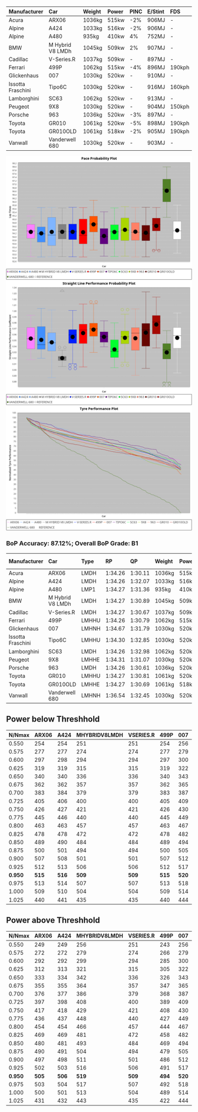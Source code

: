 |Manufacturer|Car|Weight|Power|PINC|E/Stint|FDS|
|:-|:-|:-|:-|:-|:-|:-|
|Acura|ARX06|1036kg|515kw|-2%|906MJ|-|
|Alpine|A424|1033kg|516kw|-2%|906MJ|-|
|Alpine|A480|935kg|410kw|4%|752MJ|-|
|BMW|M Hybrid V8 LMDh|1045kg|509kw|2%|907MJ|-|
|Cadillac|V-Series.R|1037kg|509kw|-|897MJ|-|
|Ferrari|499P|1062kg|515kw|-4%|896MJ|190kph|
|Glickenhaus|007|1030kg|520kw|-|910MJ|-|
|Issotta Fraschini|Tipo6C|1030kg|520kw|-|916MJ|160kph|
|Lamborghini|SC63|1062kg|520kw|-|913MJ|-|
|Peugeot|9X8|1030kg|520kw|-|904MJ|150kph|
|Porsche|963|1036kg|520kw|-3%|897MJ|-|
|Toyota|GR010|1061kg|520kw|-5%|898MJ|190kph|
|Toyota|GR010OLD|1061kg|518kw|-2%|905MJ|190kph|
|Vanwall|Vanderwell 680|1030kg|520kw|-|903MJ|-|

![PACECHART](./IMG/AUTO.png)
![STRAIGHTLINEPERFORMANCECHART](./IMG/AUTO_sp.png)
![TYREPERFORMANCECHART](./IMG/AUTO_tw.png)

### BoP Accuracy: 87.12%; Overall BoP Grade: B1
|Manufacturer|Car|Type|RP|QP|Weight|Power¹|Threshhold|PINC|Power²|E/Stint|AVG Vmax|FDS|RDLC|L/Stint|BOP-Grade|ModelAccuracy|ModelPoints|Match%|
|:-|:-|:-|:-|:-|:-|:-|:-|:-|:-|:-|:-|:-|:-|:-|:-|:-|:-|:-|
|Acura|ARX06|LMDH|1:34.26|1:30.11|1036kg|515kw|210.0kph|-2%|505kw|906MJ|300.78kph|-|1.02|40|-C1|100.00%|995|77.67%|
|Alpine|A424|LMDH|1:34.26|1:32.07|1033kg|516kw|210.0kph|-2%|506kw|906MJ|300.60kph|-|1.03|40|~A1|81.15%|521|99.59%|
|Alpine|A480|LMP1|1:34.27|1:31.36|935kg|410kw|210.0kph|4%|426kw|752MJ|297.82kph|-|0.99|37|~A1|67.92%|957|100.00%|
|BMW|M Hybrid V8 LMDh|LMDH|1:34.27|1:30.89|1045kg|509kw|210.0kph|2%|519kw|907MJ|296.92kph|-|1.02|40|-A2|98.60%|1690|90.69%|
|Cadillac|V-Series.R|LMDH|1:34.27|1:30.67|1037kg|509kw|210.0kph|-|509kw|897MJ|300.78kph|-|1.02|40|+A2|91.10%|1770|94.59%|
|Ferrari|499P|LMHHU|1:34.26|1:30.79|1062kg|515kw|210.0kph|-4%|494kw|896MJ|300.72kph|190kph|1.03|40|~A1|84.26%|2292|98.66%|
|Glickenhaus|007|LMHNH|1:34.67|1:31.79|1030kg|520kw|0.0kph|-|520kw|910MJ|304.27kph|-|0.96|40|~A1|94.63%|1605|100.00%|
|Issotta Fraschini|Tipo6C|LMHHU|1:34.30|1:32.85|1030kg|520kw|0.0kph|-|520kw|916MJ|302.34kph|160kph|1.08|40|+B1|66.67%|96|86.45%|
|Lamborghini|SC63|LMDH|1:34.26|1:32.98|1062kg|520kw|210.0kph|-|520kw|913MJ|297.78kph|-|1.03|40|+B1|96.77%|419|88.31%|
|Peugeot|9X8|LMHHE|1:34.31|1:31.07|1030kg|520kw|0.0kph|-|520kw|904MJ|301.29kph|150kph|1.03|40|~A1|83.63%|2468|100.00%|
|Porsche|963|LMDH|1:34.26|1:30.61|1036kg|520kw|210.0kph|-3%|504kw|897MJ|300.86kph|-|1.02|40|-A2|93.14%|5746|94.06%|
|Toyota|GR010|LMHHU|1:34.27|1:30.81|1061kg|520kw|210.0kph|-5%|494kw|898MJ|300.94kph|190kph|1.03|40|~A1|87.37%|3154|97.63%|
|Toyota|GR010OLD|LMHHE|1:34.27|1:30.69|1061kg|518kw|210.0kph|-2%|508kw|905MJ|303.84kph|190kph|1.03|40|~A1|89.81%|1393|95.87%|
|Vanwall|Vanderwell 680|LMHNH|1:36.54|1:32.45|1030kg|520kw|0.0kph|-|520kw|903MJ|297.41kph|-|1.01|40|+Ω2|90.28%|604|-3.80%|

## Power below Threshhold
|N/Nmax|ARX06|A424|MHYBRIDV8LMDH|VSERIES.R|499P|007|TIPO6C|SC63|9X8|963|GR010|GR010OLD|VANDERWELL680|​|RPM|A480|
|:-|:-|:-|:-|:-|:-|:-|:-|:-|:-|:-|:-|:-|:-|:-|:-|:-|
|0.550|254|254|251|251|254|256|256|256|256|256|256|255|256|​|--|-|
|0.575|277|277|274|274|277|279|279|279|279|279|279|278|279|​|--|-|
|0.600|297|298|294|294|297|300|300|300|300|300|300|299|300|​|--|-|
|0.625|319|319|315|315|319|322|322|322|322|322|322|321|322|​|--|-|
|0.650|340|340|336|336|340|343|343|343|343|343|343|342|343|​|--|-|
|0.675|362|362|357|357|362|365|365|365|365|365|365|364|365|​|--|-|
|0.700|383|384|379|379|383|387|387|387|387|387|387|386|387|​|--|-|
|0.725|405|406|400|400|405|409|409|409|409|409|409|407|409|​|--|-|
|0.750|426|427|421|421|426|430|430|430|430|430|430|428|430|​|--|-|
|0.775|445|446|440|440|445|449|449|449|449|449|449|447|449|​|5000|245|
|0.800|463|463|457|457|463|467|467|467|467|467|467|465|467|​|5500|290|
|0.825|478|478|472|472|478|482|482|482|482|482|482|480|482|​|6000|324|
|0.850|489|490|484|484|489|494|494|494|494|494|494|492|494|​|6500|366|
|0.875|500|501|494|494|500|505|505|505|505|505|505|503|505|​|7000|409|
|0.900|507|508|501|501|507|512|512|512|512|512|512|510|512|​|7500|419|
|0.925|512|513|506|506|512|517|517|517|517|517|517|515|517|​|8000|415|
|**0.950**|**515**|**516**|**509**|**509**|**515**|**520**|**520**|**520**|**520**|**520**|**520**|**518**|**520**|**​**|**8500**|**418**|
|0.975|513|514|507|507|513|518|518|518|518|518|518|516|518|​|9000|209|
|1.000|509|510|504|504|509|514|514|514|514|514|514|512|514|​|--|-|
|1.025|440|441|435|435|440|444|444|444|444|444|444|442|444|​|--|-|

## Power above Threshhold
|N/Nmax|ARX06|A424|MHYBRIDV8LMDH|VSERIES.R|499P|007|TIPO6C|SC63|9X8|963|GR010|GR010OLD|VANDERWELL680|​|RPM|A480|
|:-|:-|:-|:-|:-|:-|:-|:-|:-|:-|:-|:-|:-|:-|:-|:-|:-|
|0.550|249|249|256|251|243|256|256|256|256|248|243|250|256|​|--|-|
|0.575|272|272|279|274|266|279|279|279|279|271|266|273|279|​|--|-|
|0.600|292|292|299|294|285|300|300|300|300|291|285|293|300|​|--|-|
|0.625|312|313|321|315|305|322|322|322|322|312|305|314|322|​|--|-|
|0.650|333|334|342|336|326|343|343|343|343|333|326|335|343|​|--|-|
|0.675|355|355|364|357|347|365|365|365|365|354|347|357|365|​|--|-|
|0.700|376|377|386|379|368|387|387|387|387|375|368|378|387|​|--|-|
|0.725|397|398|408|400|389|409|409|409|409|396|389|399|409|​|--|-|
|0.750|417|418|429|421|408|430|430|430|430|416|408|420|430|​|--|-|
|0.775|436|437|448|440|427|449|449|449|449|435|427|439|449|​|5000|245|
|0.800|454|454|466|457|444|467|467|467|467|453|444|456|467|​|5500|290|
|0.825|469|469|481|472|458|482|482|482|482|468|458|471|482|​|6000|324|
|0.850|480|481|493|484|469|494|494|494|494|479|469|483|494|​|6500|366|
|0.875|490|491|504|494|479|505|505|505|505|489|479|493|505|​|7000|409|
|0.900|497|498|511|501|486|512|512|512|512|496|486|500|512|​|7500|419|
|0.925|502|503|516|506|491|517|517|517|517|501|491|505|517|​|8000|415|
|**0.950**|**505**|**506**|**519**|**509**|**494**|**520**|**520**|**520**|**520**|**504**|**494**|**508**|**520**|**​**|**8500**|**418**|
|0.975|503|504|517|507|492|518|518|518|518|502|492|506|518|​|9000|209|
|1.000|500|501|513|504|489|514|514|514|514|499|489|503|514|​|--|-|
|1.025|431|432|443|435|422|444|444|444|444|430|422|434|444|​|--|-|
